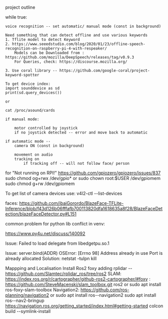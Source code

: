 project outline


while true:

    voice recognition -- set automatic/ manual mode (const in background)

    Need something that can detect offline and use various keywords
    1. Tflite model to detect Keyword 
    2. https://www.seeedstudio.com/blog/2020/01/23/offline-speech-recognition-on-raspberry-pi-4-with-respeaker/
        Models can be Downloaded from : https://github.com/mozilla/DeepSpeech/releases/tag/v0.9.3
        For Queries, check: https://discourse.mozilla.org/

    3. Use coral library -- https://github.com/google-coral/project-keyword-spotter

    To get device index:
    import sounddevice as sd
    print(sd.query_devices()) 

    or 

    cat /proc/asound/cards

    if manual mode:

        motor controlled by joystick 
        if no joystick detected -- error and move back to automatic

    if automatic mode --
        camera ON (const in background)

        movement on audio
        tracking on
            if tracking off -- will not follow face/ person


for "Not running on RPI!" https://github.com/gpiozero/gpiozero/issues/837
sudo chmod og+rwx /dev/gpio*
or 
sudo chown root:$USER /dev/gpiomem
sudo chmod g+rw /dev/gpiomem


To get list of camera devices use:
v4l2-ctl --list-devices


faces: https://github.com/ibaiGorordo/BlazeFace-TFLite-Inference/blob/f43d126b06fffafb700113820dfa1618635a8f28/BlazeFaceDetection/blazeFaceDetector.py#L151

common problem for python lib conflict in venv:

https://www.py4u.net/discuss/140092

Issue: Failed to load delegate from libedgetpu.so.1


Issue: server.bind(ADDR)
    OSError: [Errno 98] Address already in use
Port is already allocated
Solution:
netstat -tulpn
kill <pid>

Mappping and Localisation
Install Ros2 foxy 
adding rplidar -- https://github.com/Slamtec/rplidar_ros/tree/ros2
SLAM: https://index.ros.org/r/cartographer/github-ros2-cartographer/#foxy
    : https://github.com/SteveMacenski/slam_toolbox.git ros2
    or 
    sudo apt install ros-foxy-slam-toolbox
Navigation2: https://github.com/ros-planning/navigation2 
            or 
            sudo apt install ros-<ros2-distro>-navigation2
            sudo apt install ros-<ros2-distro>-nav2-bringup
            https://navigation.ros.org/getting_started/index.html#getting-started
colcon build --symlink-install